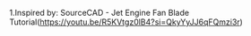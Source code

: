 1.Inspired by: SourceCAD - Jet Engine Fan Blade Tutorial(https://youtu.be/R5KVtgz0lB4?si=QkyYyJJ6qFQmzi3r)
